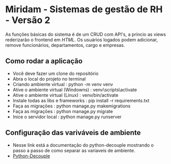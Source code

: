 # Miridam - Sistemas de gestão de RH - Versão 2

As funções básicas do sistema é de um CRUD com API's, a princio as views rederizarão o frontend em _HTML_. Os usuários logados podem adicionar, remove funcionários, departamentos, cargo e empresas.

## Como rodar a aplicação
- Você deve fazer um clone do repositório
- Abra o local do projeto no terminal
- Criando ambiente virtual : python -m venv venv
- Ative o ambiente virtual (Windowns) : venv\scripts\activate
- Ative o ambiente virtual (Linux) : venv/bin/activate
- Instale todas as libs e frameworks : pip install -r requirements.txt
- Faça as migrações : python manage.py makemigrations
- Faça as migrações : python manage.py migrate
- Inice o servidor local : python manage.py runserver

## Configuração das variváveis de ambiente

- Nesse link está a documentação do python-decouple mostrando o passo a passo de como separar as variaveis de ambiente.
- [Python-Decouple](https://pypi.org/project/python-decouple/)

